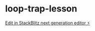 # loop-trap-lesson

[Edit in StackBlitz next generation editor ⚡️](https://stackblitz.com/~/github.com/jakejg/loop-trap-lesson)